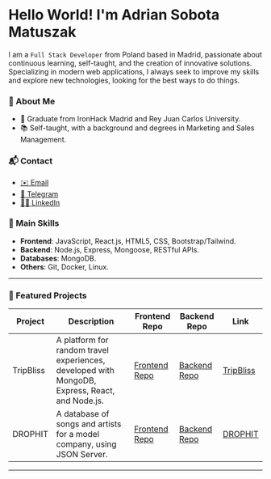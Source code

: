 # Hello World! I'm Adrian Sobota Matuszak

I am a `Full Stack Developer` from Poland based in Madrid, passionate about continuous learning, self-taught, and the creation of innovative solutions. Specializing in modern web applications, I always seek to improve my skills and explore new technologies, looking for the best ways to do things.

### 🌱 About Me

- 🏫 Graduate from IronHack Madrid and Rey Juan Carlos University.
- 📚 Self-taught, with a background and degrees in Marketing and Sales Management.

### 📬 Contact

- [✉️ Email](mailto:dev.sobota@gmail.com)
- [📲 Telegram](https://t.me/Sobota)
- [👨‍💻 LinkedIn](https://www.linkedin.com/in/adriansobota)

### 🚀 Main Skills

- **Frontend**: JavaScript, React.js, HTML5, CSS, Bootstrap/Tailwind.
- **Backend**: Node.js, Express, Mongoose, RESTful APIs.
- **Databases**: MongoDB.
- **Others**: Git, Docker, Linux.

---

### 💼 Featured Projects

| Project   | Description                                                                                                                                      | Frontend Repo                                                                                                     | Backend Repo                                                                                                      | Link                        |
|------------|--------------------------------------------------------------------------------------------------------------------------------------------------|-------------------------------------------------------------------------------------------------------------------|-------------------------------------------------------------------------------------------------------------------|-------------------------------|
| TripBliss  | A platform for random travel experiences, developed with MongoDB, Express, React, and Node.js.                                                            | [Frontend Repo](https://github.com/CristinaColomoiets/random-experience-client)                                    | [Backend Repo](https://github.com/CristinaColomoiets/random-experience-server)                                    | [TripBliss](https://trip-bliss.netlify.app/) |
| DROPHIT    | A database of songs and artists for a model company, using JSON Server.                                                          | [Frontend Repo](https://github.com/ernohilarion/Project-Client)                                                   | [Backend Repo](https://github.com/ernohilarion/Project-Server)                                                    | [DROPHIT](https://drop-hit.netlify.app/)      |

---
